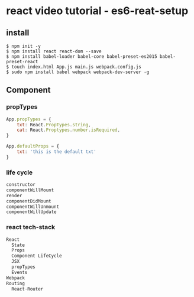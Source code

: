 # react video tutorial - es6-reat-setup

## install
```
$ npm init -y
$ npm install react react-dom --save
$ npm install babel-loader babel-core babel-preset-es2015 babel-preset-react
$ touch index.html App.js main.js webpack.config.js
$ sudo npm install babel webpack webpack-dev-server -g
```


## Component 

### propTypes

```js
App.propTypes = {
    txt: React.PropTypes.string,
    cat: React.Proptypes.number.isRequired,
}

App.defaultProps = {
    txt: 'this is the default txt'
}

```

### life cycle

```js
constructor
componentWillMount
render
componentDidMount
componentWillUnmount
componentWillUpdate
```

### react tech-stack
```js
React
  State
  Props
  Component LifeCycle
  JSX
  propTypes
  Events
Webpack
Routing
  React-Router
```


